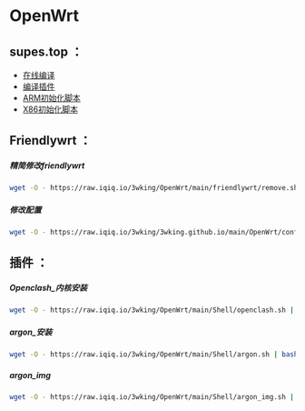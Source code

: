 # OpenWrt

## supes.top ：
* [在线编译](https://supes.top/)
* [编译插件](https://raw.iqiq.io/3wking/OpenWrt/main/Supes/app)
* [ARM初始化脚本](https://raw.iqiq.io/3wking/OpenWrt/main/Supes/arm_shell)
* [X86初始化脚本](https://raw.iqiq.io/3wking/OpenWrt/main/Supes/x86_shell)

## Friendlywrt ：
##### 精简修改friendlywrt
```sh
wget -O - https://raw.iqiq.io/3wking/OpenWrt/main/friendlywrt/remove.sh | bash
```
##### 修改配置
```sh
wget -O - https://raw.iqiq.io/3wking/3wking.github.io/main/OpenWrt/config.sh | bash
```

## 插件 ：
##### Openclash_内核安装
```sh
wget -O - https://raw.iqiq.io/3wking/OpenWrt/main/Shell/openclash.sh | bash
```
##### argon_安装
```sh
wget -O - https://raw.iqiq.io/3wking/OpenWrt/main/Shell/argon.sh | bash
```
##### argon_img
```sh
wget -O - https://raw.iqiq.io/3wking/OpenWrt/main/Shell/argon_img.sh | bash
```
